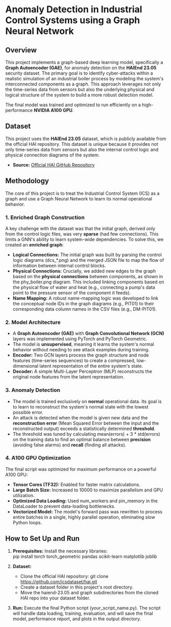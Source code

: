 # **Anomaly Detection in Industrial Control Systems using a Graph Neural Network**

## **Overview**

This project implements a graph-based deep learning model, specifically a **Graph Autoencoder (GAE)**, for anomaly detection on the **HAIEnd 23.05** security dataset. The primary goal is to identify cyber-attacks within a realistic simulation of an industrial boiler process by modeling the system's interconnected components as a graph. This approach leverages not only the time-series data from sensors but also the underlying physical and logical structure of the system to build a more robust detection model.

The final model was trained and optimized to run efficiently on a high-performance **NVIDIA A100 GPU**.

## **Dataset**

This project uses the **HAIEnd 23.05** dataset, which is publicly available from the official HAI repository. This dataset is unique because it provides not only time-series data from sensors but also the internal control logic and physical connection diagrams of the system.

* **Source:** [Official HAI GitHub Repository](https://github.com/icsdataset/hai)

## **Methodology**

The core of this project is to treat the Industrial Control System (ICS) as a graph and use a Graph Neural Network to learn its normal operational behavior.

### **1\. Enriched Graph Construction**

A key challenge with the dataset was that the initial graph, derived only from the control logic files, was very **sparse** (had few connections). This limits a GNN's ability to learn system-wide dependencies. To solve this, we created an **enriched graph**:

* **Logical Connections:** The initial graph was built by parsing the control logic diagrams (dcs\_\*.png) and the merged JSON file to map the flow of information between internal control blocks.  
* **Physical Connections:** Crucially, we added new edges to the graph based on the **physical connections** between components, as shown in the phy\_boiler.png diagram. This included linking components based on the physical flow of water and heat (e.g., connecting a pump's data point to the pressure sensor of the component it feeds).  
* **Name Mapping:** A robust name-mapping logic was developed to link the conceptual node IDs in the graph diagrams (e.g., PIT01) to their corresponding data column names in the CSV files (e.g., DM-PIT01).

### **2\. Model Architecture**

* A **Graph Autoencoder (GAE)** with **Graph Convolutional Network (GCN)** layers was implemented using PyTorch and PyTorch Geometric.  
* The model is **unsupervised**, meaning it learns the system's normal behavior without needing to see attack examples during training.  
* **Encoder:** Two GCN layers process the graph structure and node features (time-series sequences) to create a compressed, low-dimensional latent representation of the entire system's state.  
* **Decoder:** A simple Multi-Layer Perceptron (MLP) reconstructs the original node features from the latent representation.

### **3\. Anomaly Detection**

* The model is trained exclusively on **normal** operational data. Its goal is to learn to reconstruct the system's normal state with the lowest possible error.  
* An attack is detected when the model is given new data and the **reconstruction error** (Mean Squared Error between the input and the reconstructed output) exceeds a statistically determined **threshold**.  
* The threshold was tuned by calculating mean(errors) \+ 3 \* std(errors) on the training data to find an optimal balance between **precision** (avoiding false alarms) and **recall** (finding all attacks).

### **4\. A100 GPU Optimization**

The final script was optimized for maximum performance on a powerful A100 GPU:

* **Tensor Cores (TF32):** Enabled for faster matrix calculations.  
* **Large Batch Size:** Increased to 10000 to maximize parallelism and GPU utilization.  
* **Optimized Data Loading:** Used num\_workers and pin\_memory in the DataLoader to prevent data-loading bottlenecks.  
* **Vectorized Model:** The model's forward pass was rewritten to process entire batches in a single, highly parallel operation, eliminating slow Python loops.

## **How to Set Up and Run**

1. **Prerequisites:** Install the necessary libraries:  
   pip install torch torch\_geometric pandas scikit-learn matplotlib joblib

2. **Dataset:**  
   * Clone the official HAI repository: git clone https://github.com/icsdataset/hai.git  
   * Create a dataset folder in this project's root directory.  
   * Move the haiend-23.05 and graph subdirectories from the cloned HAI repo into your dataset folder.  
3. **Run:** Execute the final Python script (your\_script\_name.py). The script will handle data loading, training, evaluation, and will save the final model, performance report, and plots in the output directory.
